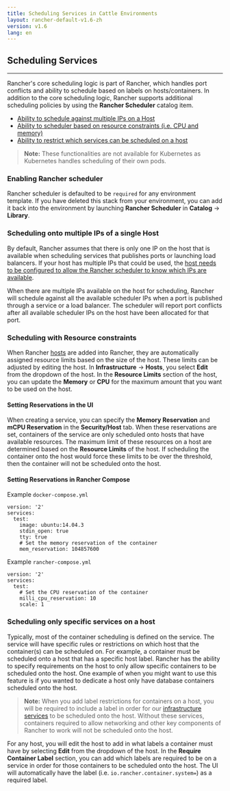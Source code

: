```yaml
---
title: Scheduling Services in Cattle Environments
layout: rancher-default-v1.6-zh
version: v1.6
lang: en
---
```


## Scheduling Services
---

Rancher's core scheduling logic is part of Rancher, which handles port conflicts and ability to schedule based on labels on hosts/containers. In addition to the core scheduling logic, Rancher supports additional scheduling policies by using the **Rancher Scheduler** catalog item.

* [Ability to schedule against multiple IPs on a Host](#multiple-ips)
* [Ability to scheduler based on resource constraints (i.e. CPU and memory)](#resource-constraints)
* [Ability to restrict which services can be scheduled on a host](#restrict-services-on-host)

> **Note:** These functionalities are not available for Kubernetes as Kubernetes handles scheduling of their own pods.

### Enabling Rancher scheduler

Rancher scheduler is defaulted to be `required` for any environment template. If you have deleted this stack from your environment, you can add it back into the environment by launching **Rancher Scheduler** in **Catalog** -> **Library**.

<a id="multiple-ips"></a>

### Scheduling onto multiple IPs of a single Host

By default, Rancher assumes that there is only one IP on the host that is available when scheduling services that publishes ports or launching load balancers. If your host has multiple IPs that could be used, the [host needs to be configured to allow the Rancher scheduler to know which IPs are available]({{site.baseurl}}/rancher/{{page.version}}/{{page.lang}}/hosts/#scheduler-ips).

When there are multiple IPs available on the host for scheduling, Rancher will schedule against all the available scheduler IPs when a port is published through a service or a load balancer. The scheduler will report port conflicts after all available scheduler IPs on the host have been allocated for that port.  

<a id="resource-constraints"></a>

### Scheduling with Resource constraints

When Rancher [hosts]({{site.baseurl}}/rancher/{{page.version}}/{{page.lang}}/hosts/) are added into Rancher, they are automatically assigned resource limits based on the size of the host. These limits can be adjusted by editing the host. In **Infrastructure** -> **Hosts**, you  select **Edit** from the dropdown of the host. In the **Resource Limits** section of the host, you can update the **Memory** or **CPU** for the maximum amount that you want to be used on the host.

#### Setting Reservations in the UI

When creating a service, you can specify the **Memory Reservation** and **mCPU Reservation** in the **Security/Host** tab. When these reservations are set, containers of the service are only scheduled onto hosts that have available resources. The maximum limit of these resources on a host are determined based on the **Resource Limits** of the host. If scheduling the container onto the host would force these limits to be over the threshold, then the container will not be scheduled onto the host.

#### Setting Reservations in Rancher Compose

Example `docker-compose.yml`

```
version: '2'
services:
  test:
    image: ubuntu:14.04.3
    stdin_open: true
    tty: true
    # Set the memory reservation of the container
    mem_reservation: 104857600
```

Example `rancher-compose.yml`

```
version: '2'
services:
  test:
    # Set the CPU reservation of the container
    milli_cpu_reservation: 10
    scale: 1
```

<a id="restrict-services-on-host"></a>

### Scheduling only specific services on a host

Typically, most of the container scheduling is defined on the service. The service will have specific rules or restrictions on which host that the container(s) can be scheduled on. For example, a container must be scheduled onto a host that has a specific host label. Rancher has the ability to specify requirements on the host to only allow specific containers to be scheduled onto the host. One example of when you might want to use this feature is if you wanted to dedicate a host only have database containers scheduled onto the host.

> **Note:** When you add label restrictions for containers on a host, you will be required to include a label in order for our [infrastructure services]({{site.baseurl}}/rancher/{{page.version}}/{{page.lang}}/rancher-services/) to be scheduled onto the host. Without these services, containers required to allow networking and other key components of Rancher to work will not be scheduled onto the host.

For any host, you will edit the host to add in what labels a container must have by selecting **Edit** from the dropdown of the host. In the **Require Container Label** section, you can add which labels are required to be on a service in order for those containers to be scheduled onto the host. The UI will automatically have the label (i.e. `io.rancher.container.system=`) as a required label.
